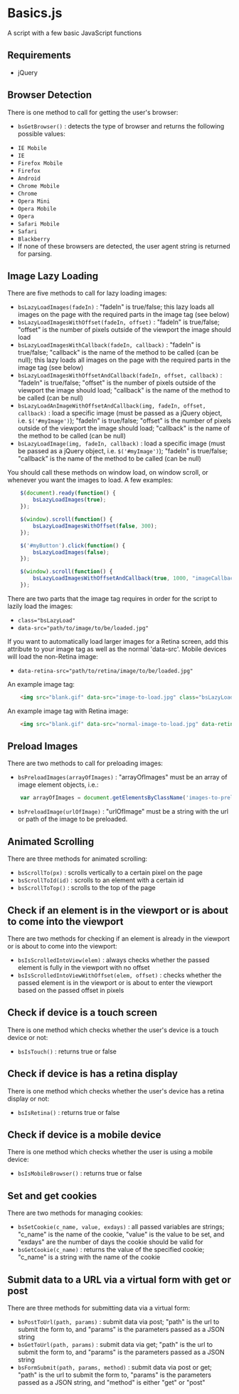 Basics.js
=========

A script with a few basic JavaScript functions

Requirements
------------

- jQuery

Browser Detection
-----------------

There is one method to call for getting the user's browser:

- `bsGetBrowser()` : detects the type of browser and returns the following possible values: 
 * `IE Mobile`
 * `IE`
 * `Firefox Mobile`
 * `Firefox`
 * `Android`
 * `Chrome Mobile`
 * `Chrome`
 * `Opera Mini`
 * `Opera Mobile`
 * `Opera`
 * `Safari Mobile`
 * `Safari`
 * `Blackberry`
 * If none of these browsers are detected, the user agent string is returned for parsing.

Image Lazy Loading
------------------

There are five methods to call for lazy loading images:

- `bsLazyLoadImages(fadeIn)` : "fadeIn" is true/false; this lazy loads all images on the page with the required parts in the image tag (see below)
- `bsLazyLoadImagesWithOffset(fadeIn, offset)` : "fadeIn" is true/false; "offset" is the number of pixels outside of the viewport the image should load
- `bsLazyLoadImagesWithCallback(fadeIn, callback)` : "fadeIn" is true/false; "callback" is the name of the method to be called (can be null); this lazy loads all images on the page with the required parts in the image tag (see below)
- `bsLazyLoadImagesWithOffsetAndCallback(fadeIn, offset, callback)` : "fadeIn" is true/false; "offset" is the number of pixels outside of the viewport the image should load; "callback" is the name of the method to be called (can be null)
- `bsLazyLoadAnImageWithOffsetAndCallback(img, fadeIn, offset, callback)` : load a specific image (must be passed as a jQuery object, i.e. `$('#myImage')`); "fadeIn" is true/false; "offset" is the number of pixels outside of the viewport the image should load; "callback" is the name of the method to be called (can be null)
- `bsLazyLoadImage(img, fadeIn, callback)` : load a specific image (must be passed as a jQuery object, i.e. `$('#myImage')`); "fadeIn" is true/false; "callback" is the name of the method to be called (can be null)

You should call these methods on window load, on window scroll, or whenever you want the images to load. A few examples:

```javascript
	$(document).ready(function() {	 				
		bsLazyLoadImages(true);
	});
```

```javascript
	$(window).scroll(function() {	 				
		bsLazyLoadImagesWithOffset(false, 300);
	});
```

```javascript
	$('#myButton').click(function() {	 				
		bsLazyLoadImages(false);
	});
```

```javascript
	$(window).scroll(function() {	 				
		bsLazyLoadImagesWithOffsetAndCallback(true, 1000, "imageCallback();");
	});
```

There are two parts that the image tag requires in order for the script to lazily load the images:

- `class="bsLazyLoad"`
- `data-src="path/to/image/to/be/loaded.jpg"` 

If you want to automatically load larger images for a Retina screen, add this attribute to your image tag as well as the normal 'data-src'. Mobile devices will load the non-Retina image:

- `data-retina-src="path/to/retina/image/to/be/loaded.jpg"`

An example image tag:

```html
	<img src="blank.gif" data-src="image-to-load.jpg" class="bsLazyLoad">
```

An example image tag with Retina image:

```html
	<img src="blank.gif" data-src="normal-image-to-load.jpg" data-retina-src="retina-image-to-load.jpg" class="bsLazyLoad">
```

Preload Images
--------------

There are two methods to call for preloading images:

- `bsPreloadImages(arrayOfImages)` : "arrayOfImages" must be an array of image element objects, i.e.:

```javascript
	var arrayOfImages = document.getElementsByClassName('images-to-preload');
```

- `bsPreloadImage(urlOfImage)` : "urlOfImage" must be a string with the url or path of the image to be preloaded.


Animated Scrolling
------------------

There are three methods for animated scrolling:

- `bsScrollTo(px)` : scrolls vertically to a certain pixel on the page
- `bsScrollToId(id)` : scrolls to an element with a certain id
- `bsScrollToTop()` : scrolls to the top of the page


Check if an element is in the viewport or is about to come into the viewport
----------------------------------------------------------------------------

There are two methods for checking if an element is already in the viewport or is about to come into the viewport:

- `bsIsScrolledIntoView(elem)` : always checks whether the passed element is fully in the viewport with no offset
- `bsIsScrolledIntoViewWithOffset(elem, offset)` : checks whether the passed element is in the viewport or is about to enter the viewport based on the passed offset in pixels


Check if device is a touch screen
----------------------------------

There is one method which checks whether the user's device is a touch device or not:

- `bsIsTouch()` : returns true or false


Check if device is has a retina display
---------------------------------------

There is one method which checks whether the user's device has a retina display or not:

- `bsIsRetina()` : returns true or false


Check if device is a mobile device
----------------------------------

There is one method which checks whether the user is using a mobile device:

- `bsIsMobileBrowser()` : returns true or false


Set and get cookies
-------------------

There are two methods for managing cookies:

- `bsSetCookie(c_name, value, exdays)` : all passed variables are strings; "c_name" is the name of the cookie, "value" is the value to be set, and "exdays" are the number of days the cookie should be valid for
- `bsGetCookie(c_name)` : returns the value of the specified cookie; "c_name" is a string with the name of the cookie


Submit data to a URL via a virtual form with get or post
--------------------------------------------------------

There are three methods for submitting data via a virtual form:

- `bsPostToUrl(path, params)` : submit data via post; "path" is the url to submit the form to, and "params" is the parameters passed as a JSON string
- `bsGetToUrl(path, params)` : submit data via get; "path" is the url to submit the form to, and "params" is the parameters passed as a JSON string
- `bsFormSubmit(path, params, method)` : submit data via post or get; "path" is the url to submit the form to, "params" is the parameters passed as a JSON string, and "method" is either "get" or "post"